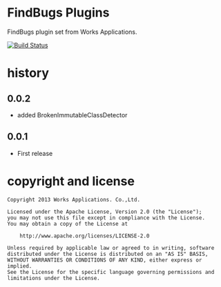 # FindBugs Plugins
FindBugs plugin set from Works Applications.

[![Build Status](https://secure.travis-ci.org/WorksApplications/findbugs-plugin.png)](http://travis-ci.org/WorksApplications/findbugs-plugin)


# history

## 0.0.2

- added BrokenImmutableClassDetector

## 0.0.1

- First release

# copyright and license

    Copyright 2013 Works Applications. Co.,Ltd.
    
    Licensed under the Apache License, Version 2.0 (the "License");
    you may not use this file except in compliance with the License.
    You may obtain a copy of the License at
    
        http://www.apache.org/licenses/LICENSE-2.0
    
    Unless required by applicable law or agreed to in writing, software
    distributed under the License is distributed on an "AS IS" BASIS,
    WITHOUT WARRANTIES OR CONDITIONS OF ANY KIND, either express or implied.
    See the License for the specific language governing permissions and
    limitations under the License.

